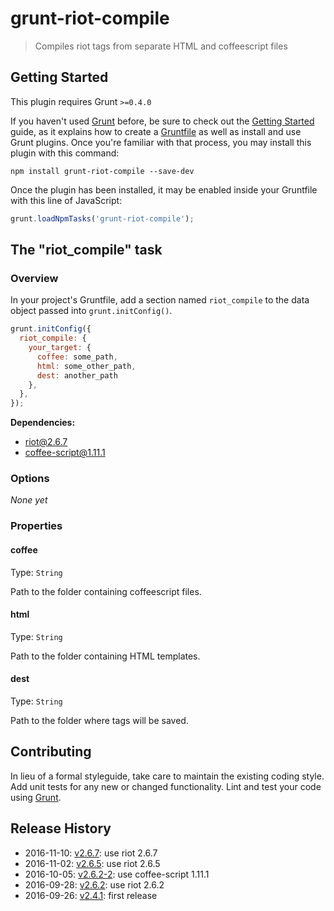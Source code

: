 # grunt-riot-compile

> Compiles riot tags from separate HTML and coffeescript files

## Getting Started
This plugin requires Grunt `>=0.4.0`

If you haven't used [Grunt](http://gruntjs.com/) before, be sure to check out the [Getting Started](http://gruntjs.com/getting-started) guide, as it explains how to create a [Gruntfile](http://gruntjs.com/sample-gruntfile) as well as install and use Grunt plugins. Once you're familiar with that process, you may install this plugin with this command:

```shell
npm install grunt-riot-compile --save-dev
```

Once the plugin has been installed, it may be enabled inside your Gruntfile with this line of JavaScript:

```js
grunt.loadNpmTasks('grunt-riot-compile');
```

## The "riot_compile" task

### Overview
In your project's Gruntfile, add a section named `riot_compile` to the data object passed into `grunt.initConfig()`.

```js
grunt.initConfig({
  riot_compile: {
    your_target: {
      coffee: some_path,
      html: some_other_path,
      dest: another_path
    },
  },
});
```

**Dependencies:**  
 - riot@2.6.7
 - coffee-script@1.11.1

### Options

*None yet*


### Properties

#### coffee
Type: `String`

Path to the folder containing coffeescript files.

#### html
Type: `String`

Path to the folder containing HTML templates.

#### dest
Type: `String`

Path to the folder where tags will be saved.


## Contributing
In lieu of a formal styleguide, take care to maintain the existing coding style. Add unit tests for any new or changed functionality. Lint and test your code using [Grunt](http://gruntjs.com/).

## Release History
* 2016-11-10: [v2.6.7](https://github.com/Swaven/grunt-riot-compile/releases/tag/v2.6.7): use riot 2.6.7
* 2016-11-02: [v2.6.5](https://github.com/Swaven/grunt-riot-compile/releases/tag/v2.6.5): use riot 2.6.5
* 2016-10-05: [v2.6.2-2](https://github.com/Swaven/grunt-riot-compile/releases/tag/v2.6.2-2): use coffee-script 1.11.1
* 2016-09-28: [v2.6.2](https://github.com/Swaven/grunt-riot-compile/releases/tag/v2.6.2): use riot 2.6.2
* 2016-09-26: [v2.4.1](https://github.com/Swaven/grunt-riot-compile/releases/tag/v2.4.1): first release
